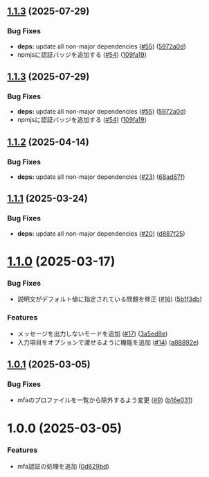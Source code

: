 ## [1.1.3](https://github.com/Hiratake/aws-mfa/compare/v1.1.2...v1.1.3) (2025-07-29)


### Bug Fixes

* **deps:** update all non-major dependencies ([#55](https://github.com/Hiratake/aws-mfa/issues/55)) ([5972a0d](https://github.com/Hiratake/aws-mfa/commit/5972a0d3a92dfa40b344ae46bf503462ebdb3c93))
* npmjsに認証バッジを追加する ([#54](https://github.com/Hiratake/aws-mfa/issues/54)) ([109fa19](https://github.com/Hiratake/aws-mfa/commit/109fa192b3c79ba490dc60cda2e545240b9254ac))

## [1.1.3](https://github.com/Hiratake/aws-mfa/compare/v1.1.2...v1.1.3) (2025-07-29)


### Bug Fixes

* **deps:** update all non-major dependencies ([#55](https://github.com/Hiratake/aws-mfa/issues/55)) ([5972a0d](https://github.com/Hiratake/aws-mfa/commit/5972a0d3a92dfa40b344ae46bf503462ebdb3c93))
* npmjsに認証バッジを追加する ([#54](https://github.com/Hiratake/aws-mfa/issues/54)) ([109fa19](https://github.com/Hiratake/aws-mfa/commit/109fa192b3c79ba490dc60cda2e545240b9254ac))

## [1.1.2](https://github.com/Hiratake/aws-mfa/compare/v1.1.1...v1.1.2) (2025-04-14)


### Bug Fixes

* **deps:** update all non-major dependencies ([#23](https://github.com/Hiratake/aws-mfa/issues/23)) ([68ad67f](https://github.com/Hiratake/aws-mfa/commit/68ad67f6082a2123b57c13d86ef0095b6dc0a8bd))

## [1.1.1](https://github.com/Hiratake/aws-mfa/compare/v1.1.0...v1.1.1) (2025-03-24)


### Bug Fixes

* **deps:** update all non-major dependencies ([#20](https://github.com/Hiratake/aws-mfa/issues/20)) ([d887f25](https://github.com/Hiratake/aws-mfa/commit/d887f255e143fc393cba3b786fb08ca1989312f6))

# [1.1.0](https://github.com/Hiratake/aws-mfa/compare/v1.0.1...v1.1.0) (2025-03-17)


### Bug Fixes

* 説明文がデフォルト値に指定されている問題を修正 ([#16](https://github.com/Hiratake/aws-mfa/issues/16)) ([5b1f3db](https://github.com/Hiratake/aws-mfa/commit/5b1f3dbe6e540db9ac2d0f99835d6d2abb0c6f28))


### Features

* メッセージを出力しないモードを追加 ([#17](https://github.com/Hiratake/aws-mfa/issues/17)) ([3a5ed8e](https://github.com/Hiratake/aws-mfa/commit/3a5ed8e821885af5c098ab9e8a6aabd1bc70732d))
* 入力項目をオプションで渡せるように機能を追加 ([#14](https://github.com/Hiratake/aws-mfa/issues/14)) ([a88892e](https://github.com/Hiratake/aws-mfa/commit/a88892e9896e32ef2c1288a43c15528183ad7aeb))

## [1.0.1](https://github.com/Hiratake/aws-mfa/compare/v1.0.0...v1.0.1) (2025-03-05)


### Bug Fixes

* mfaのプロファイルを一覧から除外するよう変更 ([#9](https://github.com/Hiratake/aws-mfa/issues/9)) ([b16e031](https://github.com/Hiratake/aws-mfa/commit/b16e0318a299f814fa2467164f450e42e9e46b58))

# 1.0.0 (2025-03-05)


### Features

* mfa認証の処理を追加 ([0d629bd](https://github.com/Hiratake/aws-mfa/commit/0d629bd5c52378f0be2d50ff33ed61d6c5a05906))
